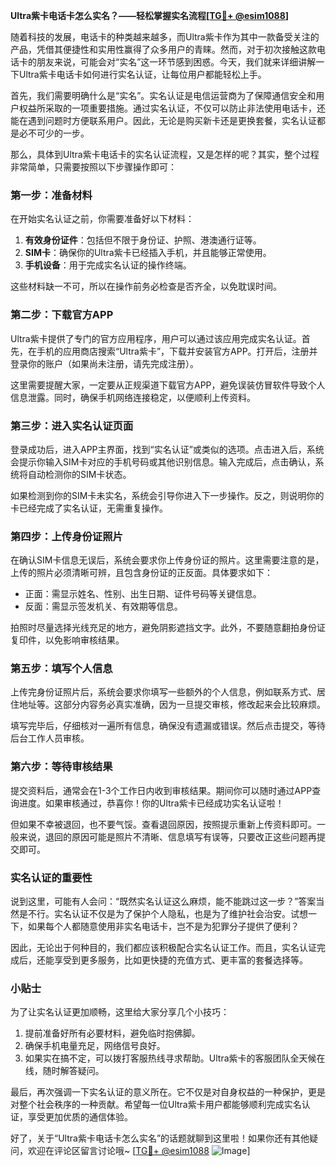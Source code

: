 **Ultra紫卡电话卡怎么实名？——轻松掌握实名流程[[TG💪+ @esim1088](https://t.me/s/esim1088)]**

随着科技的发展，电话卡的种类越来越多，而Ultra紫卡作为其中一款备受关注的产品，凭借其便捷性和实用性赢得了众多用户的青睐。然而，对于初次接触这款电话卡的朋友来说，可能会对“实名”这一环节感到困惑。今天，我们就来详细讲解一下Ultra紫卡电话卡如何进行实名认证，让每位用户都能轻松上手。

首先，我们需要明确什么是“实名”。实名认证是电信运营商为了保障通信安全和用户权益所采取的一项重要措施。通过实名认证，不仅可以防止非法使用电话卡，还能在遇到问题时方便联系用户。因此，无论是购买新卡还是更换套餐，实名认证都是必不可少的一步。

那么，具体到Ultra紫卡电话卡的实名认证流程，又是怎样的呢？其实，整个过程非常简单，只需要按照以下步骤操作即可：

### 第一步：准备材料

在开始实名认证之前，你需要准备好以下材料：
1. **有效身份证件**：包括但不限于身份证、护照、港澳通行证等。
2. **SIM卡**：确保你的Ultra紫卡已经插入手机，并且能够正常使用。
3. **手机设备**：用于完成实名认证的操作终端。

这些材料缺一不可，所以在操作前务必检查是否齐全，以免耽误时间。

### 第二步：下载官方APP

Ultra紫卡提供了专门的官方应用程序，用户可以通过该应用完成实名认证。首先，在手机的应用商店搜索“Ultra紫卡”，下载并安装官方APP。打开后，注册并登录你的账户（如果尚未注册，请先完成注册）。

这里需要提醒大家，一定要从正规渠道下载官方APP，避免误装仿冒软件导致个人信息泄露。同时，确保手机网络连接稳定，以便顺利上传资料。

### 第三步：进入实名认证页面

登录成功后，进入APP主界面，找到“实名认证”或类似的选项。点击进入后，系统会提示你输入SIM卡对应的手机号码或其他识别信息。输入完成后，点击确认，系统将自动检测你的SIM卡状态。

如果检测到你的SIM卡未实名，系统会引导你进入下一步操作。反之，则说明你的卡已经完成了实名认证，无需重复操作。

### 第四步：上传身份证照片

在确认SIM卡信息无误后，系统会要求你上传身份证的照片。这里需要注意的是，上传的照片必须清晰可辨，且包含身份证的正反面。具体要求如下：
- 正面：需显示姓名、性别、出生日期、证件号码等关键信息。
- 反面：需显示签发机关、有效期等信息。

拍照时尽量选择光线充足的地方，避免阴影遮挡文字。此外，不要随意翻拍身份证复印件，以免影响审核结果。

### 第五步：填写个人信息

上传完身份证照片后，系统会要求你填写一些额外的个人信息，例如联系方式、居住地址等。这部分内容务必真实准确，因为一旦提交审核，修改起来会比较麻烦。

填写完毕后，仔细核对一遍所有信息，确保没有遗漏或错误。然后点击提交，等待后台工作人员审核。

### 第六步：等待审核结果

提交资料后，通常会在1-3个工作日内收到审核结果。期间你可以随时通过APP查询进度。如果审核通过，恭喜你！你的Ultra紫卡已经成功实名认证啦！

但如果不幸被退回，也不要气馁。查看退回原因，按照提示重新上传资料即可。一般来说，退回的原因可能是照片不清晰、信息填写有误等，只要改正这些问题再提交即可。

### 实名认证的重要性

说到这里，可能有人会问：“既然实名认证这么麻烦，能不能跳过这一步？”答案当然是不行。实名认证不仅是为了保护个人隐私，也是为了维护社会治安。试想一下，如果每个人都随意使用非实名电话卡，岂不是为犯罪分子提供了便利？

因此，无论出于何种目的，我们都应该积极配合实名认证工作。而且，实名认证完成后，还能享受到更多服务，比如更快捷的充值方式、更丰富的套餐选择等。

### 小贴士

为了让实名认证更加顺畅，这里给大家分享几个小技巧：
1. 提前准备好所有必要材料，避免临时抱佛脚。
2. 确保手机电量充足，网络信号良好。
3. 如果实在搞不定，可以拨打客服热线寻求帮助。Ultra紫卡的客服团队全天候在线，随时解答疑问。

最后，再次强调一下实名认证的意义所在。它不仅是对自身权益的一种保护，更是对整个社会秩序的一种贡献。希望每一位Ultra紫卡用户都能够顺利完成实名认证，享受更加优质的通信体验。

好了，关于“Ultra紫卡电话卡怎么实名”的话题就聊到这里啦！如果你还有其他疑问，欢迎在评论区留言讨论哦~ [[TG💪+ @esim1088](https://t.me/s/esim1088) ![Image](https://i.postimg.cc/4NQfJmqS/Snipaste-2025-05-13-00-14-12.png)]